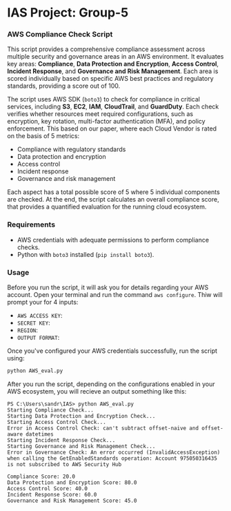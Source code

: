 # IAS Project: Group-5

### AWS Compliance Check Script

This script provides a comprehensive compliance assessment across multiple security and governance areas in an AWS environment. It evaluates key areas: **Compliance**, **Data Protection and Encryption**, **Access Control**, **Incident Response**, and **Governance and Risk Management**. Each area is scored individually based on specific AWS best practices and regulatory standards, providing a score out of 100.

The script uses AWS SDK (`boto3`) to check for compliance in critical services, including **S3**, **EC2**, **IAM**, **CloudTrail**, and **GuardDuty**. Each check verifies whether resources meet required configurations, such as encryption, key rotation, multi-factor authentication (MFA), and policy enforcement. This based on our paper, where each Cloud Vendor is rated on the basis of 5 metrics:
- Compliance with regulatory standards
- Data protection and encryption
- Access control
- Incident response
- Governance and risk management

Each aspect has a total possible score of 5 where 5 individual components are checked. At the end, the script calculates an overall compliance score, that provides a quantified evaluation for the running cloud ecosystem.

### Requirements
- AWS credentials with adequate permissions to perform compliance checks.
- Python with `boto3` installed (`pip install boto3`).

### Usage

Before you run the script, it will ask you for details regarding your AWS account. Open your terminal and run the command `aws configure`. Thiw will prompt your for 4 inputs:
- `AWS ACCESS KEY`:
- `SECRET KEY`:
- `REGION`:
- `OUTPUT FORMAT`:

Once you've configured your AWS credentials successfully, run the script using:
```bash
python AWS_eval.py
```

After you run the script, depending on the configurations enabled in your AWS ecosystem, you will recieve an output something like this:
```
PS C:\Users\sandr\IAS> python AWS_eval.py
Starting Compliance Check...
Starting Data Protection and Encryption Check...
Starting Access Control Check...
Error in Access Control Check: can't subtract offset-naive and offset-aware datetimes
Starting Incident Response Check...
Starting Governance and Risk Management Check...
Error in Governance Check: An error occurred (InvalidAccessException) when calling the GetEnabledStandards operation: Account 975050316435 is not subscribed to AWS Security Hub

Compliance Score: 20.0
Data Protection and Encryption Score: 80.0
Access Control Score: 40.0
Incident Response Score: 60.0
Governance and Risk Management Score: 45.0
```






